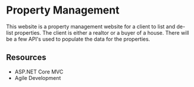 # Property Management
This website is a property management website for a client to list and de-list properties. The client is either a realtor or a buyer of a house.
There will be a few API's used to populate the data for the properties.

## Resources
- ASP.NET Core MVC 
- Agile Development

